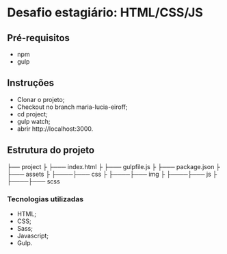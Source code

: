 ﻿# Desafio estagiário: HTML/CSS/JS

## Pré-requisitos
- npm
- gulp

## Instruções

- Clonar o projeto;
- Checkout no branch maria-lucia-eiroff;
- cd project;
- gulp watch;
- abrir http://localhost:3000.

## Estrutura do projeto

├── project
├   ├─── index.html
├   ├─── gulpfile.js
├   ├─── package.json
├   ├─── assets
├   ├────├─── css
├   ├────├─── img
├   ├────├─── js
├   ├────├─── scss

### Tecnologias utilizadas
- HTML;
- CSS;
- Sass;
- Javascript;
- Gulp.
